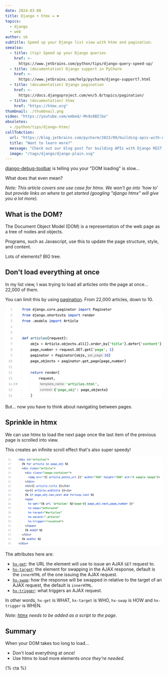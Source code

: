 ```yaml
---
date: 2024-03-08
title: Django + htmx = ❤️
topics:
  - django
  - web
author: sb
subtitle: Speed up your Django list view with htmx and pagination.
seealso:
  - title: (tip) Speed up your Django queries
    href: >-
      https://www.jetbrains.com/python/tips/django-query-speed-up/
  - title: (documentation) Django support in PyCharm
    href: >-
      https://www.jetbrains.com/help/pycharm/django-support7.html
  - title: (documentation) Django pagination
    href: >-
      https://docs.djangoproject.com/en/5.0/topics/pagination/
  - title: (documentation) htmx
    href: "https://htmx.org"
thumbnail: ./thumbnail.png
video: "https://youtube.com/embed/-Mn9z8BIlbo"
obsoletes:
  - /python/tips/django-htmx/
callToAction:
  url: "https://blog.jetbrains.com/pycharm/2023/09/building-apis-with-django-rest-framework/"
  title: "Want to learn more?"
  message: "Check out our blog post for building APIs with Django REST Framework"
  image: "/tags/django/django-plain.svg"
---
```


[django-debug-toolbar](https://django-debug-toolbar.readthedocs.io/en/latest/installation.html) is telling you your "DOM loading" is slow...

What does that even mean?

_Note: This article covers one use case for htmx. We won't go into 'how to' but provide links on where to get started (googling "django htmx" will give you a lot more)._

## What is the DOM?

The Document Object Model (DOM) is a representation of the web page as a tree of nodes and objects.

Programs, such as Javascript, use this to update the page structure, style, and content.

Lots of elements? BIG tree.

## Don't load everything at once

In my list view, I was trying to load all articles onto the page at once... 22,000 of them.

You can limit this by using [pagination](https://docs.djangoproject.com/en/5.0/topics/pagination/). From 22,000 articles, down to 10.

![list view with pagination](code/view.png)

But... now you have to think about navigating between pages.

## Sprinkle in htmx

We can use htmx to load the next page once the last item of the previous page is scrolled into view.

This creates an infinite scroll effect that's also super speedy!

![template updated with htmx](code/template.png)

The attributes here are:

- [`hx-get`](https://htmx.org/attributes/hx-get/): the URL the element will use to issue an AJAX `GET` request to.
- [`hx-target`](https://htmx.org/attributes/hx-target/): the element for swapping in the AJAX response, default is the `innerHTML` of the one issuing the AJAX request.
- [`hx-swap`](https://htmx.org/attributes/hx-swap/): how the response will be swapped in relative to the target of an AJAX request, the default is `innerHTML`.
- [`hx-trigger`](https://htmx.org/attributes/hx-trigger/): what triggers an AJAX request.

In other words, `hx-get` is WHAT, `hx-target` is WHO, `hx-swap` is HOW and `hx-trigger` is WHEN.

_Note: [htmx](https://htmx.org) needs to be added as a script to the page._

## Summary

When your DOM takes too long to load...

- Don't load everything at once!
- Use htmx to load more elements _once they're needed_.

{% cta %}
